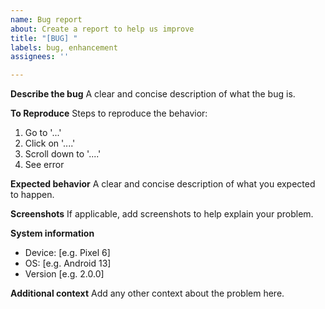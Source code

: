 ```yaml
---
name: Bug report
about: Create a report to help us improve
title: "[BUG] "
labels: bug, enhancement
assignees: ''

---
```


**Describe the bug**
A clear and concise description of what the bug is.

**To Reproduce**
Steps to reproduce the behavior:
1. Go to '...'
2. Click on '....'
3. Scroll down to '....'
4. See error

**Expected behavior**
A clear and concise description of what you expected to happen.

**Screenshots**
If applicable, add screenshots to help explain your problem.

**System information**
 - Device: [e.g. Pixel 6]
 - OS: [e.g. Android 13]
 - Version [e.g. 2.0.0]

**Additional context**
Add any other context about the problem here.

